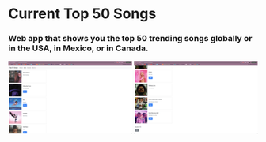 # Current Top 50 Songs
### Web app that shows you the top 50 trending songs globally or in the USA, in Mexico, or in Canada.

<img src="readme1.png" alt="drawing" width="250"/>
<img src="readme2.png" alt="drawing" width="250"/>
